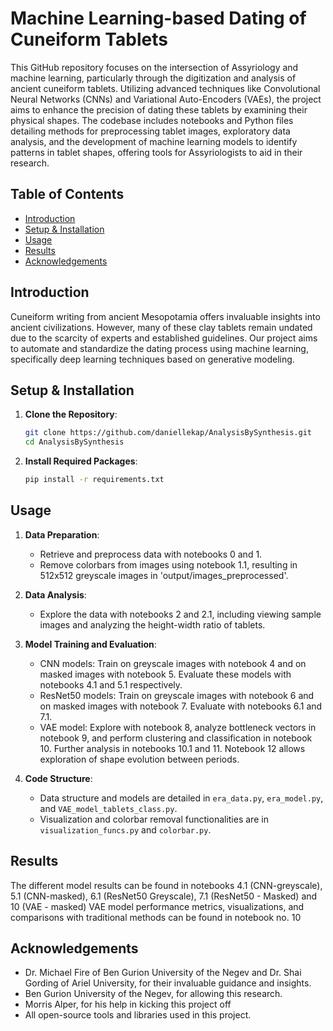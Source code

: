 # Machine Learning-based Dating of Cuneiform Tablets


This GitHub repository focuses on the intersection of Assyriology and machine learning, particularly through the digitization and analysis of ancient cuneiform tablets. Utilizing advanced techniques like Convolutional Neural Networks (CNNs) and Variational Auto-Encoders (VAEs), the project aims to enhance the precision of dating these tablets by examining their physical shapes. The codebase includes notebooks and Python files detailing methods for preprocessing tablet images, exploratory data analysis, and the development of machine learning models to identify patterns in tablet shapes, offering tools for Assyriologists to aid in their research.

## Table of Contents

- [Introduction](#introduction)
- [Setup & Installation](#setup--installation)
- [Usage](#usage)
- [Results](#results)
- [Acknowledgements](#acknowledgements)

## Introduction

Cuneiform writing from ancient Mesopotamia offers invaluable insights into ancient civilizations. However, many of these clay tablets remain undated due to the scarcity of experts and established guidelines. Our project aims to automate and standardize the dating process using machine learning, specifically deep learning techniques based on generative modeling.

## Setup & Installation

1. **Clone the Repository**:
    ```bash
    git clone https://github.com/daniellekap/AnalysisBySynthesis.git
    cd AnalysisBySynthesis
    ```
    
2. **Install Required Packages**:
    ```bash
    pip install -r requirements.txt
    ```

## Usage

1. **Data Preparation**: 
   - Retrieve and preprocess data with notebooks 0 and 1.
   - Remove colorbars from images using notebook 1.1, resulting in 512x512 greyscale images in 'output/images_preprocessed'.

2. **Data Analysis**: 
   - Explore the data with notebooks 2 and 2.1, including viewing sample images and analyzing the height-width ratio of tablets.

3. **Model Training and Evaluation**:
   - CNN models: Train on greyscale images with notebook 4 and on masked images with notebook 5. Evaluate these models with notebooks 4.1 and 5.1 respectively.
   - ResNet50 models: Train on greyscale images with notebook 6 and on masked images with notebook 7. Evaluate with notebooks 6.1 and 7.1.
   - VAE model: Explore with notebook 8, analyze bottleneck vectors in notebook 9, and perform clustering and classification in notebook 10. Further analysis in notebooks 10.1 and 11. Notebook 12 allows exploration of shape evolution between periods.

4. **Code Structure**: 
   - Data structure and models are detailed in `era_data.py`, `era_model.py`, and `VAE_model_tablets_class.py`.
   - Visualization and colorbar removal functionalities are in `visualization_funcs.py` and `colorbar.py`.

   

## Results

The different model results can be found in notebooks 4.1 (CNN-greyscale), 5.1 (CNN-masked), 6.1 (ResNet50 Greyscale), 7.1 (ResNet50 - Masked) and 10 (VAE - masked)
VAE model performance metrics, visualizations, and comparisons with traditional methods can be found in notebook no. 10

## Acknowledgements

- Dr. Michael Fire of Ben Gurion University of the Negev and Dr. Shai Gording of Ariel University, for their invaluable guidance and insights.
-  Ben Gurion University of the Negev, for allowing this research.
-  Morris Alper, for his help in kicking this project off
- All open-source tools and libraries used in this project.
